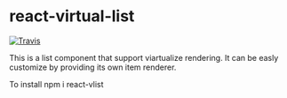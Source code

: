 # react-virtual-list
[![Travis](https://travis-ci.org/guiqui/react-virtual-list.svg?style=flat-square)](https://travis-ci.org/guiqui/react-virtual-list)

This is a list component that support viartualize rendering.
It can be easly customize by providing its own item renderer.

To install
npm i react-vlist

